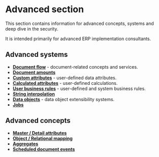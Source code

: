 # Advanced section

This section contains information for advanced concepts, systems and deep dive in the security.

It is intended primarily for advanced ERP implementation consultants.

## Advanced systems

- **[Document flow](https://docs.erp.net/tech/advanced/document-flow/index.html)** - document-related concepts and services.
- **[Document amounts](https://docs.erp.net/tech/advanced/document-amounts/index.html)** 
- **[Custom attributes](https://docs.erp.net/tech/advanced/custom-attributes/index.html)** - user-defined data attributes.
- **[Calculated attributes](https://docs.erp.net/tech/advanced/calculated-attributes/index.html)** - user-defined calculations.
- **[User business rules](https://docs.erp.net/tech/advanced/user-business-rules/index.html)** - user-defined and system business rules.
- **[String interpolation](https://docs.erp.net/tech/advanced/string-interpolation/index.html)**
- **[Data objects](https://docs.erp.net/tech/advanced/data-objects/index.html)** - data object extensibility systems.
- **[Jobs](https://docs.erp.net/tech/advanced/jobs/index.html)**

## Advanced concepts

- **[Master / Detail attributes](https://docs.erp.net/tech/advanced/concepts/master-detail-attributes.html)**
- **[Object / Relational mapping](https://docs.erp.net/tech/advanced/concepts/object-relational-mapping.html)**
- **[Aggregates](https://docs.erp.net/tech/advanced/concepts/aggregates.html)**
- **[Scheduled document events](https://docs.erp.net/tech/advanced/concepts/scheduled-document-events/index.html)**
